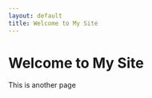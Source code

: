 ```yaml
---
layout: default
title: Welcome to My Site
---
```


<h1>Welcome to My Site</h1>

<p>This is another page </p>
